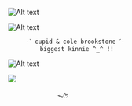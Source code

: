 ![Alt text](https://i.postimg.cc/43BgmrGb/Untitled699-20241008200656.png)

 ![Alt text](https://i.postimg.cc/XJDwvDmr/Untitled698-20241008194521.png)
          
         ˗ˋ cupid & cole brookstone ˊ˗
             biggest kinnie ^_^ !!


![Alt text](https://i.postimg.cc/43BgmrGb/Untitled699-20241008200656.png)




![](https://i2.imgflip.com/964587.gif)


                  ᯓᡣ𐭩
